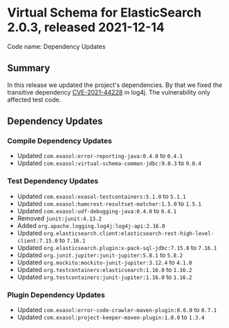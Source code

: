 # Virtual Schema for ElasticSearch 2.0.3, released 2021-12-14

Code name: Dependency Updates

## Summary

In this release we updated the project's dependencies. By that we fixed the transitive dependency [CVE-2021-44228](https://nvd.nist.gov/vuln/detail/CVE-2021-44228) in log4j. The vulnerability only affected test code.

## Dependency Updates

### Compile Dependency Updates

* Updated `com.exasol:error-reporting-java:0.4.0` to `0.4.1`
* Updated `com.exasol:virtual-schema-common-jdbc:9.0.3` to `9.0.4`

### Test Dependency Updates

* Updated `com.exasol:exasol-testcontainers:5.1.0` to `5.1.1`
* Updated `com.exasol:hamcrest-resultset-matcher:1.5.0` to `1.5.1`
* Updated `com.exasol:udf-debugging-java:0.4.0` to `0.4.1`
* Removed `junit:junit:4.13.2`
* Added `org.apache.logging.log4j:log4j-api:2.16.0`
* Updated `org.elasticsearch.client:elasticsearch-rest-high-level-client:7.15.0` to `7.16.1`
* Updated `org.elasticsearch.plugin:x-pack-sql-jdbc:7.15.0` to `7.16.1`
* Updated `org.junit.jupiter:junit-jupiter:5.8.1` to `5.8.2`
* Updated `org.mockito:mockito-junit-jupiter:3.12.4` to `4.1.0`
* Updated `org.testcontainers:elasticsearch:1.16.0` to `1.16.2`
* Updated `org.testcontainers:junit-jupiter:1.16.0` to `1.16.2`

### Plugin Dependency Updates

* Updated `com.exasol:error-code-crawler-maven-plugin:0.6.0` to `0.7.1`
* Updated `com.exasol:project-keeper-maven-plugin:1.0.0` to `1.3.4`
